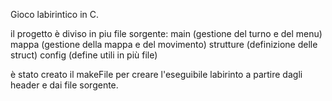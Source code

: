 Gioco labirintico in C.

il progetto è diviso in piu file sorgente:
 main (gestione del turno e del menu)
 mappa (gestione della mappa e del movimento)
 strutture (definizione delle struct)
 config (define utili in più file)


è stato creato il makeFile per creare l'eseguibile labirinto a partire dagli header e dai file sorgente.

